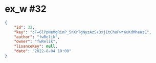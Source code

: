 
# ex_w #32
                
```JSON
{
    "id": 32,
    "key": "cF=6lPpNeMgRinP_5nXrTgNyzAzS+3xjItChuPw*6uKdMheWzE",
    "author": "fwRelik",
    "owner": "fwRelik",
    "lisanceKey": null,
    "date": "2022-8-04 10:00"
}
```
